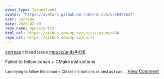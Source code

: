 ```yaml
---
event_type: IssuesEvent
avatar: "https://avatars.githubusercontent.com/u/3047763?"
user: correaa
date: 2023-02-09
repo_name: mpusz/units
html_url: https://github.com/mpusz/units/issues/436
repo_url: https://github.com/mpusz/units
---
```


<a href='https://github.com/correaa' target='_blank'>correaa</a> closed issue <a href='https://github.com/mpusz/units/issues/436' target='_blank'>mpusz/units#436</a>.

<p>Failed to follow conan + CMake instructions</p><small>I am trying to follow the conan + CMake instructions as best as I can....</small><a href='https://github.com/mpusz/units/issues/436' target='_blank'>View Comment</a>